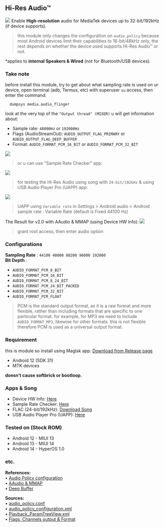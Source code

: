 ## Hi-Res Audio™
 ![](https://github.com/adivenxnataly/Hi-ResAudio/blob/main/files/banner.png)
 Enable **High-resolution** audio for MediaTek devices up to 32-bit/192kHz (if device supports).

> this module only changes the configuration on `audio_policy` because most Android devices limit their capabilities to 16-bit/48kHz only, the rest depends on whether the device used supports Hi-Res Audio™ or not.

 *applies to **internal Speakers & Wired** (not for Bluetooth/USB devices).
### Take note
  before install this module, try to get about what sampling rate is used on ur device, open terminal (adb, Termux, etc) with superuser `su` access, then enter the command:
  
      dumpsys media.audio_flinger

  look at the very top of the `"Output thread" (MIXER)` u will get information about:
  
   - Sample rate: `48000Hz` or `192000Hz`
   - Flags (AudioStreamOut): `AUDIO_OUTPUT_FLAG_PRIMARY` or `AUDIO_OUTPUT_FLAG_DEEP_BUFFER`
   - Format: `AUDIO_FORMAT_PCM_16_BIT` or `AUDIO_FORMAT_PCM_32_BIT`
 
![](https://github.com/adivenxnataly/Hi-ResAudio/blob/main/files/dumpsys-ss.jpg)

> or u can use "Sample Rate Checker" app:

![](https://github.com/adivenxnataly/Hi-ResAudio/blob/main/files/sampleratechecker.jpg)

> for testing the Hi-Res Audio using song with `24-bit/192kHz` & using USB Audio Player Pro (UAPP) app:
  
![](https://github.com/adivenxnataly/Hi-ResAudio/blob/main/files/usbaudioplayerpro.jpg)
> UAPP using `Variable rate` in Settings > Android audio > Android sample rate : Variable Rate (default is Fixed 44100 Hz)

The Result for v2.0 with AAudio & MMAP (using Device HW Info):
![](https://github.com/adivenxnataly/Hi-ResAudio/blob/main/files/aaudio_mmap.jpg)
> grant root access, then enter audio option

### Configurations
**Sampling Rate** : `44100 48000 88200 96000 192000`
<br>
**Bit Depth** :
- `AUDIO_FORMAT_PCM_8_BIT`
- `AUDIO_FORMAT_PCM_16_BIT`
- `AUDIO_FORMAT_PCM_8_24_BIT`
- `AUDIO_FORMAT_PCM_24_BIT_PACKED`
- `AUDIO_FORMAT_PCM_32_BIT`
- `AUDIO_FORMAT_PCM_FLOAT`
>PCM is the standard output format, as it is a raw format and more flexible, rather than including formats that are specific to one particular format. for example, for MP3 we need to include `AUDIO_FORMAT_MP3`, likewise for other formats. this is not flexible therefore PCM is used as a universal output format.

### Requirement
 this is module so install using Magisk app:
 [Download from Release page](https://github.com/adivenxnataly/Hi-ResAudio/releases)

  - Android 12 (SDK 31)
  - MTK devices
  
 **doesn't cause softbrick or bootloop.**
### Apps & Song

 - Device HW Info: [Here](https://play.google.com/store/apps/details?id=ru.andr7e.deviceinfohw)
 - Sample Rate Checker: [Here](https://drive.google.com/uc?export=download&id=12y7HTmKdsWJuvOrDS8F2VS-vdmJgE8Ow)
 - FLAC (24-bit/192kHz): [Download Song](https://drive.google.com/uc?export=download&id=1fI7vuuZyZ519OyzWF9x0rQD5qH7ZJlyd) 
 - USB Audio Player Pro (UAPP): [Here](https://play.google.com/store/apps/details?id=com.extreamsd.usbaudioplayerpro)

### Tested on (Stock ROM)
  - Android 12 - MIUI 13
  - Android 13 - MIUI 14
  - Android 14 - HyperOS 1.0

### etc.
**References:**
<br>
• [Audio Policy configuration](https://source.android.com/docs/core/audio/implement-policy)
<br>
• [AAudio & MMAP](https://source.android.com/docs/core/audio/aaudio)
<br>
• [Deep Buffer](https://android.googlesource.com/platform/frameworks/av/+/439e4ed)

**Sources:**
<br>
• [audio_policy.conf](https://dumps.tadiphone.dev/dumps/xiaomi/agate/-/blob/missi-user-12-SP1A.210812.016-V13.0.2.0.SKWMIXM-release-keys/vendor/etc/audio_policy.conf?ref_type=heads)
<br>
• [audio_policy_configuration.xml](https://dumps.tadiphone.dev/dumps/xiaomi/agate/-/blob/missi-user-12-SP1A.210812.016-V13.0.2.0.SKWMIXM-release-keys/vendor/etc/audio_policy_configuration.xml?ref_type=heads)
<br>
• [Playback_ParamTreeView.xml](https://dumps.tadiphone.dev/dumps/xiaomi/agate/-/blob/missi-user-12-SP1A.210812.016-V13.0.2.0.SKWMIXM-release-keys/vendor/etc/audio_param/Playback_ParamTreeView.xml?ref_type=heads)
<br>
• [Flags, Channels output & Format](https://cs.android.com/android/platform/superproject/+/main:system/media/audio/include/system/audio-hal-enums.h?hl=es-419)
<br>
